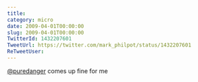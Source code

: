 ```yaml
---
title: 
category: micro
date: 2009-04-01T00:00:00
slug: 2009-04-01T00:00:00
TwitterId: 1432207601
TweetUrl: https://twitter.com/mark_philpot/status/1432207601
ReTweetUser: 
---
```


[@puredanger](https://twitter.com/puredanger) comes up fine for me